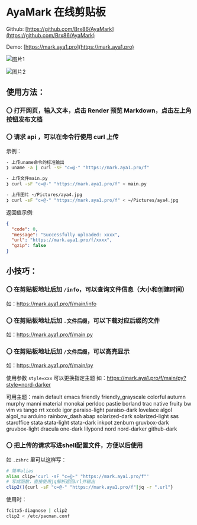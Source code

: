 # AyaMark 在线剪贴板

Github: [https://github.com/Brx86/AyaMark](https://github.com/Brx86/AyaMark)

Demo: [https://mark.aya1.pro](https://mark.aya1.pro)

![图片1](https://user-images.githubusercontent.com/44391900/232374306-9466dca7-1378-4336-a5aa-22d8ee98f27e.png)

![图片2](https://user-images.githubusercontent.com/44391900/232374248-08ca962a-cb52-4934-a497-c034ec37b7e7.png)

## 使用方法：

### 〇 打开网页，输入文本，点击 Render 预览 Markdown，点击左上角按钮发布文档

### 〇 请求 api ，可以在命令行使用 curl 上传

示例：

```bash
- 上传uname命令的标准输出
❯ uname -a | curl -sF "c=@-" "https://mark.aya1.pro/f"

- 上传文件main.py
❯ curl -sF "c=@-" "https://mark.aya1.pro/f" < main.py

- 上传图片 ~/Pictures/aya4.jpg
❯ curl -sF "c=@-" "https://mark.aya1.pro/f" < ~/Pictures/aya4.jpg

```

返回值示例:

```json
{
  "code": 0,
  "message": "Successfully uploaded: xxxx",
  "url": "https://mark.aya1.pro/f/xxxx",
  "gzip": false
}
```

## 小技巧：

### 〇 在剪贴板地址后加 `/info`，可以查询文件信息（大小和创建时间）

如：https://mark.aya1.pro/f/main/info

### 〇 在剪贴板地址后加 `.文件后缀`，可以下载对应后缀的文件

如：https://mark.aya1.pro/f/main.py

### 〇 在剪贴板地址后加 `/文件后缀`，可以高亮显示

如：https://mark.aya1.pro/f/main/py

使用参数 `style=xxx` 可以更换指定主题
如：https://mark.aya1.pro/f/main/py?style=nord-darker

可用主题：main
default emacs friendly friendly_grayscale colorful autumn murphy manni material monokai perldoc pastie borland trac native fruity bw vim vs tango rrt xcode igor paraiso-light paraiso-dark lovelace algol algol_nu arduino rainbow_dash abap solarized-dark solarized-light sas staroffice stata stata-light stata-dark inkpot zenburn gruvbox-dark gruvbox-light dracula one-dark lilypond nord nord-darker github-dark

### 〇 把上传的请求写进shell配置文件，方便以后使用

如 `.zshrc` 里可以这样写：

```bash
# 简单alias
alias clip='curl -sF "c=@-" "https://mark.aya1.pro/f"'
# 写成函数，直接使用jq解析返回url并输出
clip2(){curl -sF "c=@-" "https://mark.aya1.pro/f"|jq -r ".url"}
```

使用时：

```bash
fcitx5-diagnose | clip2
clip2 < /etc/pacman.conf
```
